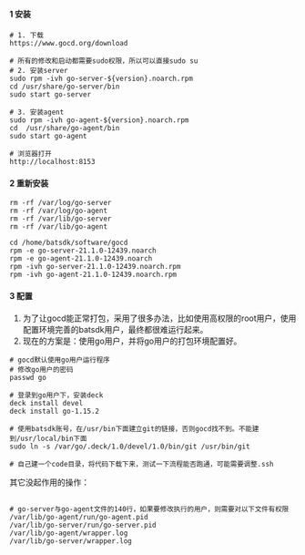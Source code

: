 #### 1 安装

```shell
# 1. 下载
https://www.gocd.org/download

# 所有的修改和启动都需要sudo权限，所以可以直接sudo su
# 2. 安装server
sudo rpm -ivh go-server-${version}.noarch.rpm
cd /usr/share/go-server/bin
sudo start go-server

# 3. 安装agent
sudo rpm -ivh go-agent-${version}.noarch.rpm
cd  /usr/share/go-agent/bin
sudo start go-agent

# 浏览器打开
http://localhost:8153
```



#### 2 重新安装

```shell
rm -rf /var/log/go-server
rm -rf /var/log/go-agent
rm -rf /var/lib/go-server
rm -rf /var/lib/go-agent

cd /home/batsdk/software/gocd
rpm -e go-server-21.1.0-12439.noarch
rpm -e go-agent-21.1.0-12439.noarch
rpm -ivh go-server-21.1.0-12439.noarch.rpm
rpm -ivh go-agent-21.1.0-12439.noarch.rpm 

```



#### 3 配置

1. 为了让gocd能正常打包，采用了很多办法，比如使用高权限的root用户，使用配置环境完善的batsdk用户，最终都很难运行起来。
2. 现在的方案是：使用go用户，并将go用户的打包环境配置好。



```shell
# gocd默认使用go用户运行程序
# 修改go用户的密码
passwd go

# 登录到go用户下，安装deck
deck install devel
deck install go-1.15.2

# 使用batsdk账号，在/usr/bin下面建立git的链接，否则gocd找不到。不能建到/usr/local/bin下面
sudo ln -s /var/go/.deck/1.0/devel/1.0/bin/git /usr/bin/git

# 自己建一个code目录，将代码下载下来，测试一下流程能否跑通，可能需要调整.ssh
```



其它没起作用的操作：

```shell

# go-server与go-agent文件的140行，如果要修改执行的用户，则需要对以下文件有权限
/var/lib/go-agent/run/go-agent.pid
/var/lib/go-server/run/go-server.pid
/var/lib/go-agent/wrapper.log
/var/lib/go-server/wrapper.log
```



